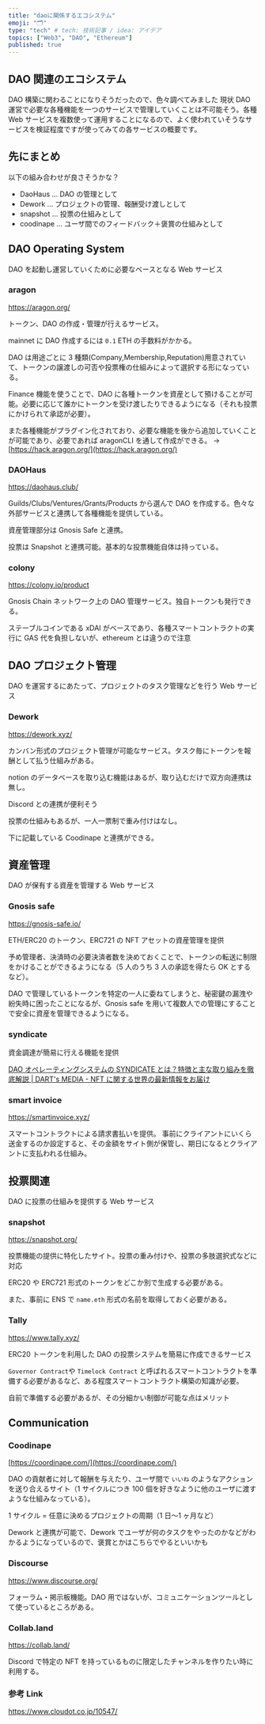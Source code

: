 ```yaml
---
title: "daoに関係するエコシステム"
emoji: "🗂"
type: "tech" # tech: 技術記事 / idea: アイデア
topics: ["Web3", "DAO", "Ethereum"]
published: true
---
```


## DAO 関連のエコシステム

DAO 構築に関わることになりそうだったので、色々調べてみました
現状 DAO 運営で必要な各種機能を一つのサービスで管理していくことは不可能そう。各種 Web サービスを複数使って運用することになるので、よく使われていそうなサービスを検証程度ですが使ってみての各サービスの概要です。

## 先にまとめ

以下の組み合わせが良さそうかな？

- DaoHaus … DAO の管理として
- Dework … プロジェクトの管理、報酬受け渡しとして
- snapshot … 投票の仕組みとして
- coodinape … ユーザ間でのフィードバック＋褒賞の仕組みとして

## DAO Operating System

DAO を起動し運営していくために必要なベースとなる Web サービス

### aragon

https://aragon.org/

トークン、DAO の作成・管理が行えるサービス。

mainnet に DAO 作成するには `0.1` ETH の手数料がかかる。

DAO は用途ごとに 3 種類(Company,Membership,Reputation)用意されていて、トークンの譲渡しの可否や投票権の仕組みによって選択する形になっている。

Finance 機能を使うことで、DAO に各種トークンを資産として預けることが可能。必要に応じて誰かにトークンを受け渡したりできるようになる（それも投票にかけられて承認が必要）。

また各種機能がプラグイン化されており、必要な機能を後から追加していくことが可能であり、必要であれば aragonCLI を通して作成ができる。 → [https://hack.aragon.org/](https://hack.aragon.org/)

### DAOHaus

https://daohaus.club/

Guilds/Clubs/Ventures/Grants/Products から選んで DAO を作成する。色々な外部サービスと連携して各種機能を提供している。

資産管理部分は Gnosis Safe と連携。

投票は Snapshot と連携可能。基本的な投票機能自体は持っている。

### colony

https://colony.io/product

Gnosis Chain ネットワーク上の DAO 管理サービス。独自トークンも発行できる。

ステーブルコインである xDAI がベースであり、各種スマートコントラクトの実行に GAS 代を負担しないが、ethereum とは違うので注意

## DAO プロジェクト管理

DAO を運営するにあたって、プロジェクトのタスク管理などを行う Web サービス

### Dework

https://dework.xyz/

カンバン形式のプロジェクト管理が可能なサービス。タスク毎にトークンを報酬として払う仕組みがある。

notion のデータベースを取り込む機能はあるが、取り込むだけで双方向連携は無し。

Discord との連携が便利そう

投票の仕組みもあるが、一人一票制で重み付けはなし。

下に記載している Coodinape と連携ができる。

## 資産管理

DAO が保有する資産を管理する Web サービス

### Gnosis safe

https://gnosis-safe.io/

ETH/ERC20 のトークン、ERC721 の NFT アセットの資産管理を提供

予め管理者、決済時の必要決済者数を決めておくことで、トークンの転送に制限をかけることができるようになる（5 人のうち 3 人の承認を得たら OK とするなど）。

DAO で管理しているトークンを特定の一人に委ねてしまうと、秘密鍵の漏洩や紛失時に困ったことになるが、Gnosis safe を用いて複数人での管理にすることで安全に資産を管理できるようになる。

### syndicate

資金調達が簡易に行える機能を提供

[DAO オペレーティングシステムの SYNDICATE とは？特徴と主な取り組みを徹底解説 | DART's MEDIA - NFT に関する世界の最新情報をお届け](https://darts-nft.com/column/post-4261/)

### smart invoice

https://smartinvoice.xyz/

スマートコントラクトによる請求書払いを提供。
事前にクライアントにいくら送金するのか設定すると、その金額をサイト側が保管し、期日になるとクライアントに支払われる仕組み。

## 投票関連

DAO に投票の仕組みを提供する Web サービス

### snapshot

https://snapshot.org/

投票機能の提供に特化したサイト。投票の重み付けや、投票の多肢選択式などに対応

ERC20 や ERC721 形式のトークンをどこか別で生成する必要がある。

また、事前に ENS で `name.eth` 形式の名前を取得しておく必要がある。

### Tally

https://www.tally.xyz/

ERC20 トークンを利用した DAO の投票システムを簡易に作成できるサービス

`Governor Contract`や `Timelock Contract` と呼ばれるスマートコントラクトを準備する必要があるなど、ある程度スマートコントラクト構築の知識が必要。

自前で準備する必要があるが、その分細かい制御が可能な点はメリット

## Communication

### Coodinape

[https://coordinape.com/](https://coordinape.com/)

DAO の貢献者に対して報酬を与えたり、ユーザ間で `いいね` のようなアクションを送り合えるサイト（1 サイクルにつき 100 個を好きなように他のユーザに渡すような仕組みなっている）。

1 サイクル = 任意に決めるプロジェクトの周期（1 日〜1 ヶ月など）

Dework と連携が可能で、Dework でユーザが何のタスクをやったのかなどがわかるようになっているので、褒賞とかはこちらでやるといいかも

### Discourse

https://www.discourse.org/

フォーラム・掲示板機能。DAO 用ではないが、コミュニケーションツールとして使っているところがある。

### Collab.land

https://collab.land/

Discord で特定の NFT を持っているものに限定したチャンネルを作りたい時に利用する。

### 参考 Link

https://www.cloudot.co.jp/10547/
